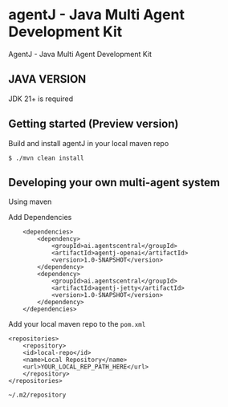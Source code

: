 # agentJ - Java Multi Agent Development Kit


AgentJ - Java Multi Agent Development Kit

## JAVA VERSION 
JDK 21+ is required

## Getting started (Preview version)
Build and install agentJ in your local maven repo

`$ ./mvn clean install`


## Developing your own multi-agent system
Using maven

Add Dependencies

```
    <dependencies>
        <dependency>
            <groupId>ai.agentscentral</groupId>
            <artifactId>agentj-openai</artifactId>
            <version>1.0-SNAPSHOT</version>
        </dependency>
        <dependency>
            <groupId>ai.agentscentral</groupId>
            <artifactId>agentj-jetty</artifactId>
            <version>1.0-SNAPSHOT</version>
        </dependency>
    </dependencies>
```



Add your local maven repo to the `pom.xml`


```
<repositories>
    <repository>
    <id>local-repo</id>
    <name>Local Repository</name>
    <url>YOUR_LOCAL_REP_PATH_HERE</url> 
    </repository>
</repositories>
```

`~/.m2/repository`





